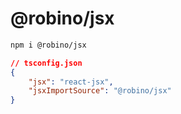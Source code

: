 # @robino/jsx

```bash
npm i @robino/jsx
```

```json
// tsconfig.json
{
	"jsx": "react-jsx",
	"jsxImportSource": "@robino/jsx"
}
```
